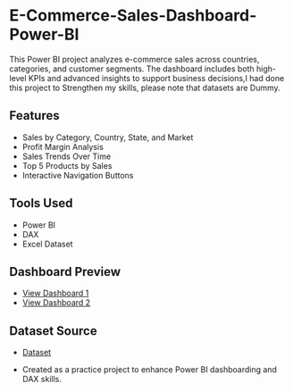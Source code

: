 # E-Commerce-Sales-Dashboard-Power-BI
This Power BI project analyzes e-commerce sales across countries, categories, and customer segments. The dashboard includes both high-level KPIs and advanced insights to support business decisions,I had done this project to Strengthen my skills, please note that datasets are Dummy.

## Features

- Sales by Category, Country, State, and Market
- Profit Margin Analysis
- Sales Trends Over Time
- Top 5 Products by Sales
- Interactive Navigation Buttons

## Tools Used
- Power BI
- DAX
- Excel Dataset

## Dashboard Preview
- <a href="https://github.com/shivasagardesai/-E-Commerce-Sales-Dashboard-Power-BI-/blob/main/ECOMM%20DATA.xlsx">View Dashboard 1</a>
- <a href="https://github.com/shivasagardesai/-E-Commerce-Sales-Dashboard-Power-BI-/blob/main/Dashboard_page2.png">View Dashboard 2</a>

## Dataset Source
- <a href="https://github.com/shivasagardesai/-E-Commerce-Sales-Dashboard-Power-BI-/blob/main/ECOMM%20DATA.xlsx">Dataset</a>


- Created as a practice project to enhance Power BI dashboarding and DAX skills.
